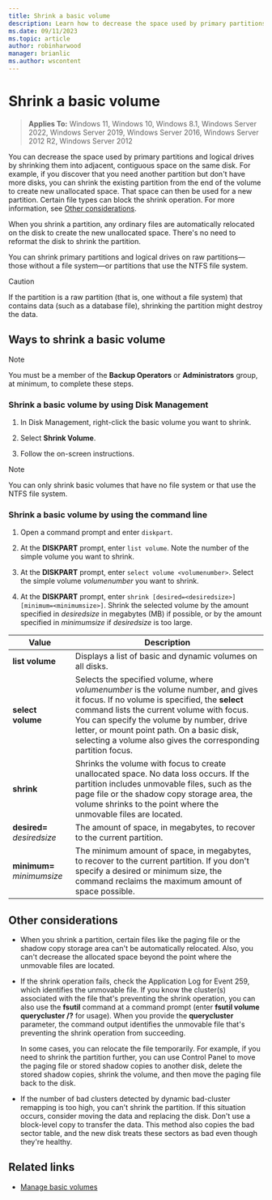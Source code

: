 ```yaml
---
title: Shrink a basic volume
description: Learn how to decrease the space used by primary partitions and logical drives by shrinking them into adjacent, contiguous space on the same disk.
ms.date: 09/11/2023
ms.topic: article
author: robinharwood
manager: brianlic
ms.author: wscontent
---
```


# Shrink a basic volume

> **Applies To:** Windows 11, Windows 10, Windows 8.1, Windows Server 2022, Windows Server 2019, Windows Server 2016, Windows Server 2012 R2, Windows Server 2012

You can decrease the space used by primary partitions and logical drives by shrinking them into adjacent, contiguous space on the same disk. For example, if you discover that you need another partition but don't have more disks, you can shrink the existing partition from the end of the volume to create new unallocated space. That space can then be used for a new partition. Certain file types can block the shrink operation. For more information, see [Other considerations](#other-considerations).

When you shrink a partition, any ordinary files are automatically relocated on the disk to create the new unallocated space. There's no need to reformat the disk to shrink the partition.

You can shrink primary partitions and logical drives on raw partitions&mdash;those without a file system&mdash;or partitions that use the NTFS file system.

> [!CAUTION]
> If the partition is a raw partition (that is, one without a file system) that contains data (such as a database file), shrinking the partition might destroy the data.

## Ways to shrink a basic volume

> [!NOTE]
> You must be a member of the **Backup Operators** or **Administrators** group, at minimum, to complete these steps.

### Shrink a basic volume by using Disk Management

1. In Disk Management, right-click the basic volume you want to shrink.

1. Select **Shrink Volume**.

1. Follow the on-screen instructions.

> [!NOTE]
> You can only shrink basic volumes that have no file system or that use the NTFS file system.

### Shrink a basic volume by using the command line

1. Open a command prompt and enter `diskpart`.

1. At the **DISKPART** prompt, enter `list volume`. Note the number of the simple volume you want to shrink.

1. At the **DISKPART** prompt, enter `select volume <volumenumber>`. Select the simple volume *volumenumber* you want to shrink.

1. At the **DISKPART** prompt, enter `shrink [desired=<desiredsize>] [minimum=<minimumsize>]`. Shrink the selected volume by the amount specified in *desiredsize* in megabytes (MB) if possible, or by the amount specified in *minimumsize* if *desiredsize* is too large.

| Value             | Description |
| ---               | ----------- |
| **list volume** | Displays a list of basic and dynamic volumes on all disks. |
| **select volume** | Selects the specified volume, where *volumenumber* is the volume number, and gives it focus. If no volume is specified, the **select** command lists the current volume with focus. You can specify the volume by number, drive letter, or mount point path. On a basic disk, selecting a volume also gives the corresponding partition focus. |
| **shrink** | Shrinks the volume with focus to create unallocated space. No data loss occurs. If the partition includes unmovable files, such as the page file or the shadow copy storage area, the volume shrinks to the point where the unmovable files are located. |
| **desired=** *desiredsize* | The amount of space, in megabytes, to recover to the current partition. |
| **minimum=** *minimumsize* | The minimum amount of space, in megabytes, to recover to the current partition. If you don't specify a desired or minimum size, the command reclaims the maximum amount of space possible. |

## Other considerations

- When you shrink a partition, certain files like the paging file or the shadow copy storage area can't be automatically relocated. Also, you can't decrease the allocated space beyond the point where the unmovable files are located.

- If the shrink operation fails, check the Application Log for Event 259, which identifies the unmovable file. If you know the cluster(s) associated with the file that's preventing the shrink operation, you can also use the **fsutil** command at a command prompt (enter **fsutil volume querycluster /?** for usage). When you provide the **querycluster** parameter, the command output identifies the unmovable file that's preventing the shrink operation from succeeding.

  In some cases, you can relocate the file temporarily. For example, if you need to shrink the partition further, you can use Control Panel to move the paging file or stored shadow copies to another disk, delete the stored shadow copies, shrink the volume, and then move the paging file back to the disk.

- If the number of bad clusters detected by dynamic bad-cluster remapping is too high, you can't shrink the partition. If this situation occurs, consider moving the data and replacing the disk. Don't use a block-level copy to transfer the data. This method also copies the bad sector table, and the new disk treats these sectors as bad even though they're healthy.

## Related links

- [Manage basic volumes](manage-basic-volumes.md)
